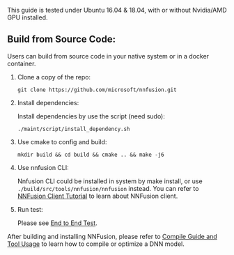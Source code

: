 This guide is tested under Ubuntu 16.04 & 18.04, with or without Nvidia/AMD GPU installed.

## Build from Source Code:
   
   Users can build from source code in your native system or in a docker container.
1. Clone a copy of the repo:

    `git clone https://github.com/microsoft/nnfusion.git`


2. Install dependencies:

    Install dependencies by use the script (need sudo):

    `./maint/script/install_dependency.sh`

3. Use cmake to config and build:

    `mkdir build && cd build && cmake .. && make -j6`
4. Use nnfusion CLI:

    Nnfusion CLI could be installed in system by make install, or use `./build/src/tools/nnfusion/nnfusion` instead. You can refer to [NNFusion Client Tutorial](https://github.com/microsoft/nnfusion/blob/master/docs/NNFusion-CLI-Interface.md) to learn about NNFusion client.

5. Run test:

    Please see [End to End Test](https://github.com/microsoft/nnfusion/blob/master/docs/End-to-end-Test.md).

After building and installing NNFusion, please refer to [Compile Guide and Tool Usage](https://github.com/microsoft/nnfusion/blob/master/docs/Compile-a-Tensorflow-model-with-NNFusion.md) to learn how to compile or optimize a DNN model.




